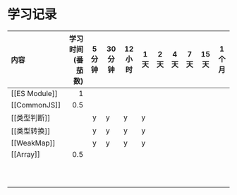 # 学习记录

| 内容            | 学习时间(番茄数) | 5 分钟 | 30 分钟 | 12 小时 | 1 天 | 2 天 | 4 天 | 7 天 | 15 天 | 1 个月 |
| :------------ | --------: | :--: | ----- | ----- | --- | --- | --- | --- | ---- | ---- |
| [[ES Module]] |         1 |      |       |       |     |     |     |     |      |      |
| [[CommonJS]]  |       0.5 |      |       |       |     |     |     |     |      |      |
| [[类型判断]]      |           |  y   | y     | y     | y   |     |     |     |      |      |
| [[类型转换]]      |           |  y   | y     | y     | y   |     |     |     |      |      |
| [[WeakMap]]   |           |  y   | y     | y     | y   |     |     |     |      |      |
| [[Array]]     |       0.5 |      |       |       |     |     |     |     |      |      |
|               |           |      |       |       |     |     |     |     |      |      |
|               |           |      |       |       |     |     |     |     |      |      |
|               |           |      |       |       |     |     |     |     |      |      |
|               |           |      |       |       |     |     |     |     |      |      |
|               |           |      |       |       |     |     |     |     |      |      |
|               |           |      |       |       |     |     |     |     |      |      |
|               |           |      |       |       |     |     |     |     |      |      |
|               |           |      |       |       |     |     |     |     |      |      |
|               |           |      |       |       |     |     |     |     |      |      |
|               |           |      |       |       |     |     |     |     |      |      |
